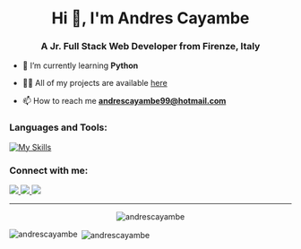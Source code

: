 <h1 align="center">Hi 👋, I'm Andres Cayambe</h1>
<h3 align="center">A Jr. Full Stack Web Developer from Firenze, Italy</h3>

- 🌱 I’m currently learning **Python**

- 👨‍💻 All of my projects are available [here](https://pierdomenico-guarnieri.netlify.app/)

- 📫 How to reach me **andrescayambe99@hotmail.com**

<h3 align="left">Languages and Tools:</h3> 

[![My Skills](https://skillicons.dev/icons?i=html,css,bootstrap,js,vue,sass,mysql,php,laravel,nodejs,vscode,github,netlify,ps,pr)](https://skillicons.dev)

<h3 align="left">Connect with me:</h3>
<a href="https://www.linkedin.com/in/andrescayambe/" target="_blank">
  <img src="https://skillicons.dev/icons?i=linkedin"/>
</a>
<a href="https://instagram.com/andcaya" target="_blank">
  <img src="https://skillicons.dev/icons?i=instagram"/>
</a>
<a href="https://twitter.com/cayandres" target="_blank">
  <img src="https://skillicons.dev/icons?i=twitter" />
</a>

---


<p align="center"> <img src="https://komarev.com/ghpvc/?username=Cayandres&label=Profile%20views&color=0e75b6&style=flat" alt="andrescayambe" /> </p>

<p><img align="left" src="https://github-readme-stats.vercel.app/api/top-langs?username=Cayandres&show_icons=true&theme=dark&locale=en&layout=compact" alt="andrescayambe" /></p>

<p>&nbsp;<img align="center" src="https://github-readme-stats.vercel.app/api?username=Cayandres&show_icons=true&theme=dark&locale=en" alt="andrescayambe" /></p>
